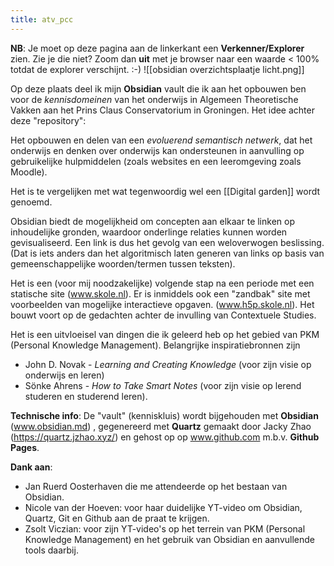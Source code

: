 ```yaml
---
title: atv_pcc 
---
```

**NB**: Je moet op deze pagina aan de linkerkant een **Verkenner/Explorer** zien. Zie je die niet? Zoom dan **uit** met je browser naar een waarde < 100% totdat de explorer verschijnt. :-)
![[obsidian overzichtsplaatje licht.png]]

Op deze plaats deel ik mijn **Obsidian** vault die ik aan het opbouwen ben voor de *kennisdomeinen* van het onderwijs in Algemeen Theoretische Vakken aan het Prins Claus Conservatorium in Groningen. Het idee achter deze "repository": 

Het opbouwen en delen van een *evoluerend semantisch netwerk*, dat het onderwijs en denken over onderwijs kan ondersteunen in aanvulling op gebruikelijke hulpmiddelen (zoals websites en een leeromgeving zoals Moodle).

Het is te vergelijken met wat tegenwoordig wel een [[Digital garden]] wordt genoemd.

Obsidian biedt de mogelijkheid om concepten aan elkaar te linken op inhoudelijke gronden, waardoor onderlinge relaties kunnen worden gevisualiseerd. Een link is dus het gevolg van een weloverwogen beslissing. (Dat is iets anders dan het algoritmisch laten generen van links op basis van gemeenschappelijke woorden/termen tussen teksten). 

Het is een (voor mij noodzakelijke) volgende stap na een periode met een statische site (www.skole.nl). Er is inmiddels ook een "zandbak" site met voorbeelden van mogelijke interactieve opgaven. (www.h5p.skole.nl).  Het bouwt voort op de gedachten achter de invulling van Contextuele Studies.

Het is een uitvloeisel van dingen die ik geleerd heb op het gebied van PKM (Personal Knowledge Management).
Belangrijke inspiratiebronnen zijn
- John D. Novak - *Learning and Creating Knowledge* (voor zijn visie op onderwijs en leren)
- Sönke Ahrens - *How to Take Smart Notes* (voor zijn visie op lerend studeren en studerend leren).

**Technische info**: De "vault" (kenniskluis) wordt bijgehouden met **Obsidian**  (www.obsidian.md) , gegenereerd met **Quartz** gemaakt door  Jacky Zhao (https://quartz.jzhao.xyz/) en gehost op op www.github.com m.b.v. **Github Pages**.

**Dank aan**: 
- Jan Ruerd Oosterhaven die me attendeerde op het bestaan van Obsidian.
- Nicole van der Hoeven: voor haar duidelijke YT-video om Obsidian, Quartz, Git en Github aan de praat te krijgen. 
- Zsolt Viczian: voor zijn YT-video's op het terrein van PKM (Personal Knowledge Management) en het gebruik van Obsidian en aanvullende tools daarbij.


